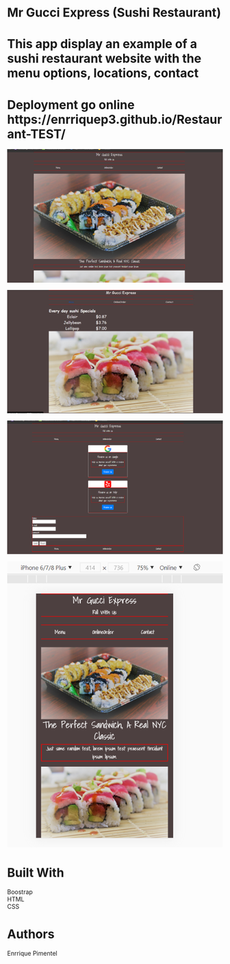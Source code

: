 <h1>Mr Gucci Express (Sushi Restaurant)</h1>

<h1>This app display an example of a sushi restaurant website with the menu options, locations, contact</h1>

<h1>Deployment go online https://enrriquep3.github.io/Restaurant-TEST/</h1>
<p> </p>
  
  ![](images/sushi.png)
  
  ![](images/sushi1.png)

  ![](images/sushi2.png)

  ![](images/sushi3.png)
  

<h1>Built With</h1>
<p>Boostrap<br>
HTML
<br>
  CSS
<br>

<p>



<h1>Authors</h1>
<p>Enrrique Pimentel<p>
